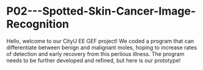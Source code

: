 # P02---Spotted-Skin-Cancer-Image-Recognition
Hello, welcome to our CityU EE GEF project! We coded a program that can differentiate between benign and malignant moles, hoping to increase rates of detection and early recovery from this perilous illness. The program needs to be further developed and refined, but here is our prototype!
